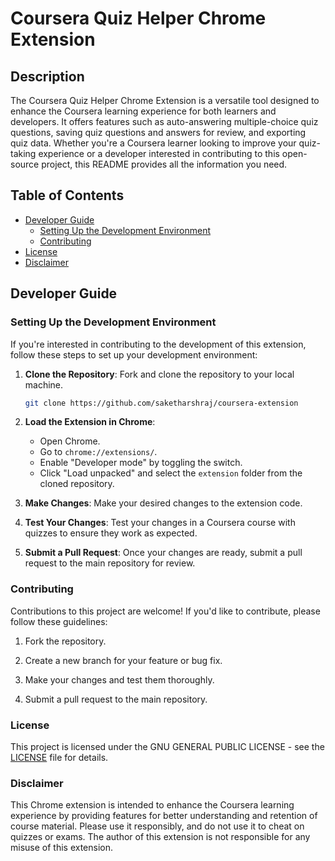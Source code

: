 # Coursera Quiz Helper Chrome Extension

## Description

The Coursera Quiz Helper Chrome Extension is a versatile tool designed to enhance the Coursera learning experience for both learners and developers. It offers features such as auto-answering multiple-choice quiz questions, saving quiz questions and answers for review, and exporting quiz data. Whether you're a Coursera learner looking to improve your quiz-taking experience or a developer interested in contributing to this open-source project, this README provides all the information you need.

## Table of Contents

- [Developer Guide](#developer-guide)
  - [Setting Up the Development Environment](#setting-up-the-development-environment)
  - [Contributing](#contributing)
- [License](#license)
- [Disclaimer](#disclaimer)

## Developer Guide

### Setting Up the Development Environment

If you're interested in contributing to the development of this extension, follow these steps to set up your development environment:

1. **Clone the Repository**: Fork and clone the repository to your local machine.
    ```bash
    git clone https://github.com/saketharshraj/coursera-extension
    ```

1. **Load the Extension in Chrome**:
   - Open Chrome.
   - Go to `chrome://extensions/`.
   - Enable "Developer mode" by toggling the switch.
   - Click "Load unpacked" and select the `extension` folder from the cloned repository.

1. **Make Changes**: Make your desired changes to the extension code.

1. **Test Your Changes**: Test your changes in a Coursera course with quizzes to ensure they work as expected.

1. **Submit a Pull Request**: Once your changes are ready, submit a pull request to the main repository for review.

### Contributing

Contributions to this project are welcome! If you'd like to contribute, please follow these guidelines:

1. Fork the repository.

2. Create a new branch for your feature or bug fix.

3. Make your changes and test them thoroughly.

4. Submit a pull request to the main repository.

### License

This project is licensed under the GNU GENERAL PUBLIC LICENSE - see the [LICENSE](LICENSE) file for details.

### Disclaimer

This Chrome extension is intended to enhance the Coursera learning experience by providing features for better understanding and retention of course material. Please use it responsibly, and do not use it to cheat on quizzes or exams. The author of this extension is not responsible for any misuse of this extension.
